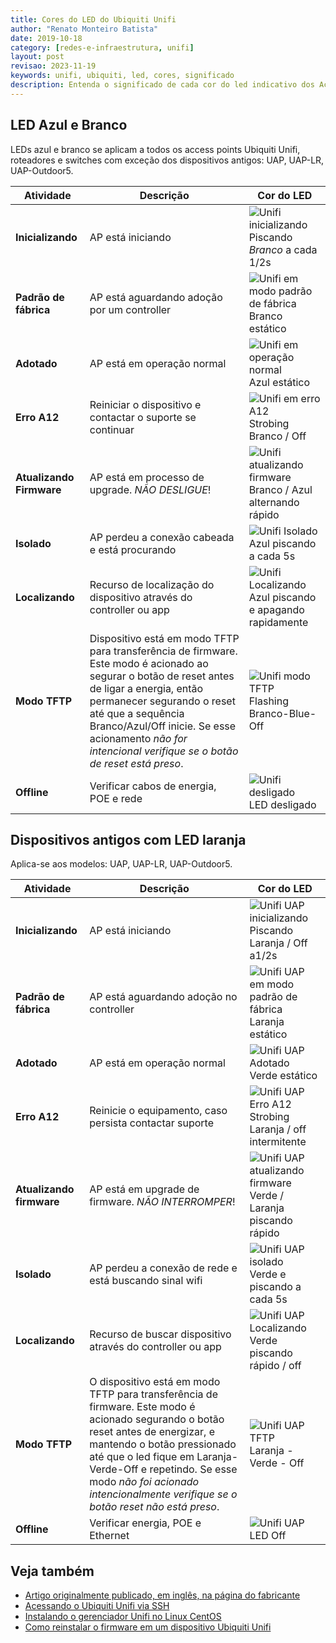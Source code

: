 ```yaml
---
title: Cores do LED do Ubiquiti Unifi
author: "Renato Monteiro Batista"
date: 2019-10-18
category: [redes-e-infraestrutura, unifi]
layout: post
revisao: 2023-11-19
keywords: unifi, ubiquiti, led, cores, significado
description: Entenda o significado de cada cor do led indicativo dos Access Point Unifi
---
```


## LED Azul e Branco

LEDs azul e branco se aplicam a todos os access points Ubiquiti Unifi, roteadores e switches com exceção dos dispositivos antigos: UAP, UAP-LR, UAP-Outdoor5.

| Atividade | Descrição | Cor do LED |
| --------- | --------- | ---------- |
| **Inicializando** | AP está iniciando | ![Unifi inicializando]({{site.img}}UAP-AC-1-Initializing.gif) Piscando *Branco* a cada 1/2s |
| **Padrão de fábrica** | AP está aguardando adoção por um controller | ![Unifi em modo padrão de fábrica]({{site.img}}UAP-AC-2-Factory-Defaults.gif) Branco estático |
| **Adotado** | AP está em operação normal | ![Unifi em operação normal]({{site.img}}UAP-AC-4-Adopted.gif) Azul estático |
| **Erro A12** | Reiniciar o dispositivo e contactar o suporte se continuar | ![Unifi em erro A12]({{site.img}}UAP-AC-9-Error-A12.gif) Strobing Branco / Off |
| **Atualizando Firmware** | AP está em processo de upgrade. *NÃO DESLIGUE*! | ![Unifi atualizando firmware]({{site.img}}UAP-AC-7-Firmware-Upgrade.gif) Branco / Azul alternando rápido |
| **Isolado** | AP perdeu a conexão cabeada e está procurando | ![Unifi Isolado]({{site.img}}UAP-AC-5-Isolated.gif) Azul piscando a cada 5s |
| **Localizando** | Recurso de localização do dispositivo através do controller ou app | ![Unifi Localizando]({{site.img}}UAP-AC-6-Locating.gif) Azul piscando e apagando rapidamente |
| **Modo TFTP** | Dispositivo está em modo TFTP para transferência de firmware. Este modo é acionado ao segurar o botão de reset antes de ligar a energia, então permanecer segurando o reset até que a sequência Branco/Azul/Off inicie. Se esse acionamento *não for intencional verifique se o botão de reset está preso*. | ![Unifi modo TFTP]({{site.img}}UAP-AC-TFTP.gif) Flashing Branco-Blue-Off |
| **Offline** | Verificar cabos de energia, POE e rede | ![Unifi desligado]({{site.img}}UAP-AC-8-LED-Off.gif) LED desligado |

## Dispositivos antigos com LED laranja

Aplica-se aos modelos: UAP, UAP-LR, UAP-Outdoor5.

| Atividade | Descrição | Cor do LED |
| --------- | --------- | ---------- |
| **Inicializando** | AP está iniciando | ![Unifi UAP inicializando]({{site.img}}UAP-1-Initializing.gif) Piscando Laranja / Off a1/2s |
| **Padrão de fábrica** | AP está aguardando adoção no controller | ![Unifi UAP em modo padrão de fábrica]({{site.img}}UAP-2-Factory-Defaults.gif) Laranja estático |
| **Adotado** | AP está em operação normal | ![Unifi UAP Adotado]({{site.img}}UAP-4-Adopted.gif) Verde estático |
| **Erro A12** | Reinicie o equipamento, caso persista contactar suporte | ![Unifi UAP Erro A12 ]({{site.img}}UAP-9-Error-A12.gif) Strobing Laranja / off intermitente |
| **Atualizando firmware** | AP está em upgrade de firmware. *NÃO INTERROMPER*! | ![Unifi UAP atualizando firmware]({{site.img}}UAP-7-Firmware-Upgrade.gif) Verde / Laranja piscando rápido |
| **Isolado** | AP perdeu a conexão de rede e está buscando sinal wifi | ![Unifi UAP isolado]({{site.img}}UAP-5-Isolated.gif) Verde e piscando a cada 5s |
| **Localizando** | Recurso de buscar dispositivo através do controller ou app | ![Unifi UAP Localizando]({{site.img}}UAP-6-Locating.gif) Verde piscando rápido / off |
| **Modo TFTP** | O dispositivo está em modo TFTP para transferência de firmware. Este modo é acionado segurando o botão reset antes de energizar, e mantendo o botão pressionado até que o led fique em Laranja-Verde-Off e repetindo. Se esse modo *não foi acionado intencionalmente verifique se o botão reset não está preso*. | ![Unifi UAP TFTP]({{site.img}}UAP-TFTP.gif) Laranja - Verde - Off |
| **Offline** | Verificar energia, POE e Ethernet | ![Unifi UAP ]({{site.img}}UAP-8-LED-Off.gif) LED Off |


## Veja também

- [Artigo originalmente publicado, em inglês, na página do fabricante](https://help.ubnt.com/hc/en-us/articles/204910134-UniFi-LED-Color-Patterns-for-UniFi-Devices)
- [Acessando o Ubiquiti Unifi via SSH](/ajuda/redes-e-infraestrutura/unifi/)
- [Instalando o gerenciador Unifi no Linux CentOS](/ajuda/redes-e-infraestrutura/unifi/instalando-o-gerenciador-unifi-no-centos)
- [Como reinstalar o firmware em um dispositivo Ubiquiti Unifi](/ajuda/redes-e-infraestrutura/unifi/como-reinstalar-o-firmware-em-um-dispositivo-unifi)
